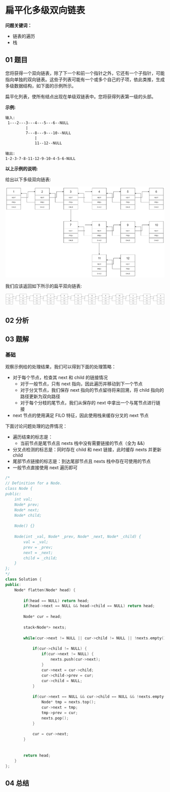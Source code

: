 # 扁平化多级双向链表
**问题关键词：**

- 链表的遍历
- 栈

## 01 题目

您将获得一个双向链表，除了下一个和前一个指针之外，它还有一个子指针，可能指向单独的双向链表。这些子列表可能有一个或多个自己的子项，依此类推，生成多级数据结构，如下面的示例所示。

扁平化列表，使所有结点出现在单级双链表中。您将获得列表第一级的头部。

**示例:**

```
输入:
 1---2---3---4---5---6--NULL
         |
         7---8---9---10--NULL
             |
             11--12--NULL

输出:
1-2-3-7-8-11-12-9-10-4-5-6-NULL
```

**以上示例的说明:**

给出以下多级双向链表:

![img](扁平化多级双向链表.assets/multilevellinkedlist.png)

我们应该返回如下所示的扁平双向链表:

![img](扁平化多级双向链表.assets/multilevellinkedlistflattened.png)

## 02 分析



## 03 题解

### 基础

观察示例给的处理结果，我们可以得到下面的处理策略：

- 对于每个节点，检查其 next 和 child 的链接情况
  - 对于一般节点，只有 next 指向，因此遍历并移动到下一个节点
  - 对于分叉节点，我们保存 next 指向的节点留待将来回溯，将 child 指向的路径更新为双向路径
  - 对于每个分枝的尾节点，我们从保存的 next 中拿出一个与尾节点进行链接
- next 节点的使用满足 FILO 特征，因此使用栈来缓存分叉的 next 节点

下面讨论问题处理的边界情况：

- 遍历结束的标志是：
  - 当前节点是尾节点且 nexts 栈中没有需要链接的节点（全为 &&）
- 分叉点检测的标志是：同时存在 child 和 next 链接，此时缓存 nexts 并更新 child
- 尾部节点链接的标志是：到达尾部节点且 nexts 栈中存在可使用的节点
- 一般节点直接使用 next 遍历即可

```c++
/*
// Definition for a Node.
class Node {
public:
    int val;
    Node* prev;
    Node* next;
    Node* child;

    Node() {}

    Node(int _val, Node* _prev, Node* _next, Node* _child) {
        val = _val;
        prev = _prev;
        next = _next;
        child = _child;
    }
};
*/
class Solution {
public:
    Node* flatten(Node* head) {
        
        if(head == NULL) return head;
        if(head->next == NULL && head->child == NULL) return head;
        
        Node* cur = head;
        
        stack<Node*> nexts;
        
        while(cur->next != NULL || cur->child != NULL || !nexts.empty()) {
            
            if(cur->child != NULL) {
                if(cur->next != NULL) {
                    nexts.push(cur->next);
                }
                cur->next = cur->child;
                cur->child->prev = cur;
                cur->child = NULL;
            }
            
            if(cur->next == NULL && cur->child == NULL && !nexts.empty()) {
                Node* tmp = nexts.top();
                cur->next = tmp;
                tmp->prev = cur;
                nexts.pop();
            }
            
            cur = cur->next;
        }
        
        
        return head;
    }
};
```

## 04 总结

